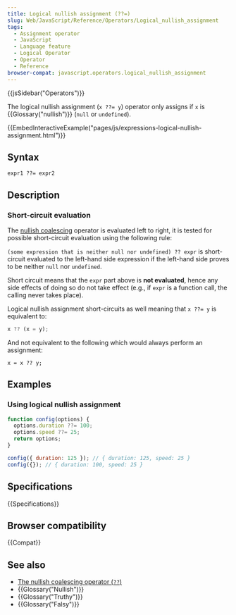 ```yaml
---
title: Logical nullish assignment (??=)
slug: Web/JavaScript/Reference/Operators/Logical_nullish_assignment
tags:
  - Assignment operator
  - JavaScript
  - Language feature
  - Logical Operator
  - Operator
  - Reference
browser-compat: javascript.operators.logical_nullish_assignment
---
```


{{jsSidebar("Operators")}}

The logical nullish assignment (`x ??= y`) operator only assigns if
`x` is {{Glossary("nullish")}} (`null` or `undefined`).

{{EmbedInteractiveExample("pages/js/expressions-logical-nullish-assignment.html")}}

## Syntax

```js-nolint
expr1 ??= expr2
```

## Description

### Short-circuit evaluation

The [nullish coalescing](/en-US/docs/Web/JavaScript/Reference/Operators/Nullish_coalescing_operator) operator
is evaluated left to right, it is tested for possible short-circuit evaluation using the following rule:

`(some expression that is neither null nor undefined) ?? expr` is
short-circuit evaluated to the left-hand side expression if the left-hand side proves to
be neither `null` nor `undefined`.

Short circuit means that the `expr` part above is **not
evaluated**, hence any side effects of doing so do not take effect (e.g., if
`expr` is a function call, the calling never takes place).

Logical nullish assignment short-circuits as well meaning that `x ??= y` is
equivalent to:

```js
x ?? (x = y);
```

And not equivalent to the following which would always perform an assignment:

```js-nolint example-bad
x = x ?? y;
```

## Examples

### Using logical nullish assignment

```js
function config(options) {
  options.duration ??= 100;
  options.speed ??= 25;
  return options;
}

config({ duration: 125 }); // { duration: 125, speed: 25 }
config({}); // { duration: 100, speed: 25 }
```

## Specifications

{{Specifications}}

## Browser compatibility

{{Compat}}

## See also

- [The nullish coalescing operator (`??`)](/en-US/docs/Web/JavaScript/Reference/Operators/Nullish_coalescing_operator)
- {{Glossary("Nullish")}}
- {{Glossary("Truthy")}}
- {{Glossary("Falsy")}}
